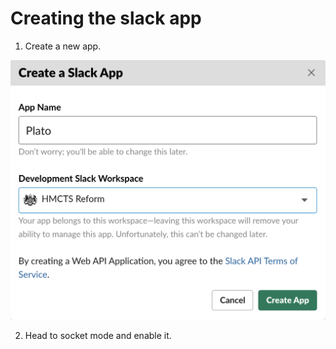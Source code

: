 # Creating the slack app 

1. Create a new app.

<img src="images/Step1.png" />

2. Head to socket mode and enable it.
